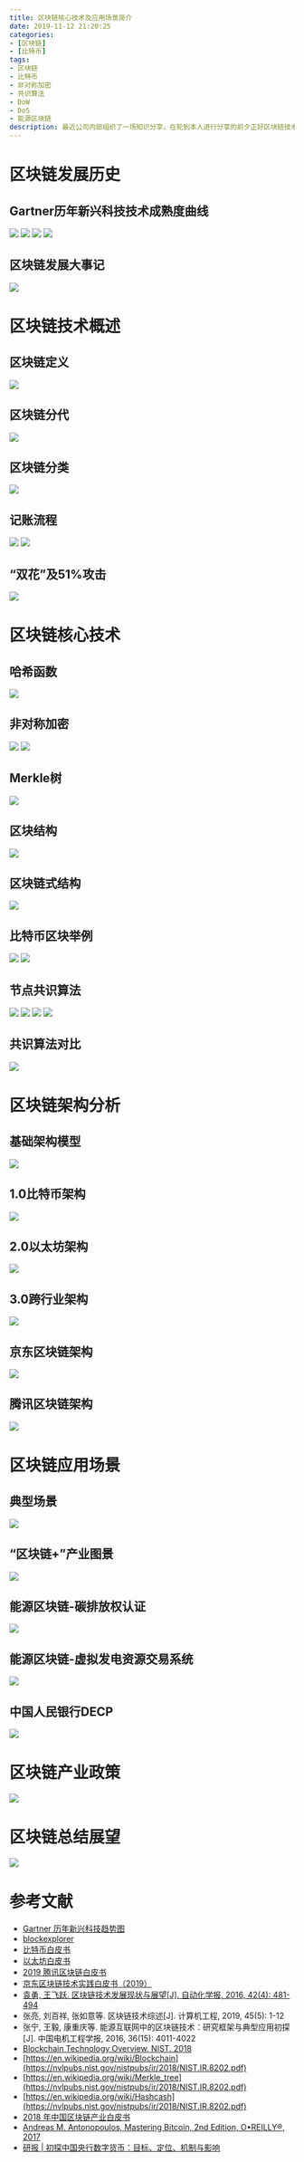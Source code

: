 ```yaml
---
title: 区块链核心技术及应用场景简介
date: 2019-11-12 21:20:25
categories:
- [区块链]
- [比特币]
tags:
- 区块链
- 比特币
- 非对称加密
- 共识算法
- DoW
- DoS
- 能源区块链
description: 最近公司内部组织了一场知识分享，在轮到本人进行分享的前夕正好区块链技术又一次被推到了风口，而且是官选的那种，并不是之前各种投机炒客言语当中的风口。因为两年前决定转行的时候也曾经将区块链作为潜在的转行方向，当时花了一些时间和精力对区块链的底层技术进行了一些研究，于是心想可以将区块链作为一个知识分享的主题。重新将之前研究过的内容进行整理和更新，并且做了几张片子，分享的效果还不错，很多同学终于搞明白了“挖矿”是怎么一会儿，工作量证明是怎么一回事，比特币和区块链到底是什么关系等等。因为演讲是一个现场发挥的过程，当时也没有录音，这里文字内部就暂时不放了，直接将片子放出来，大家如果有什么问题或者疑问需要探讨的欢迎邮件联系。
---
```


# 区块链发展历史

## Gartner历年新兴科技技术成熟度曲线

![](https://machinelearning-1255641038.cos.ap-chengdu.myqcloud.com/Datacruiser_Blog_Sources/blockchain_introduction/BlockChain%20Presentation%203%2011%3A12%3A2019.png)
![](https://machinelearning-1255641038.cos.ap-chengdu.myqcloud.com/Datacruiser_Blog_Sources/blockchain_introduction/BlockChain%20Presentation%204%2011%3A12%3A2019.png)
![](https://machinelearning-1255641038.cos.ap-chengdu.myqcloud.com/Datacruiser_Blog_Sources/blockchain_introduction/BlockChain%20Presentation%205%2011%3A12%3A2019.png)
![](https://machinelearning-1255641038.cos.ap-chengdu.myqcloud.com/Datacruiser_Blog_Sources/blockchain_introduction/BlockChain%20Presentation%206%2011%3A12%3A2019.png)

## 区块链发展大事记

![](https://machinelearning-1255641038.cos.ap-chengdu.myqcloud.com/Datacruiser_Blog_Sources/blockchain_introduction/BlockChain%20Presentation%207%2011%3A12%3A2019.png)

# 区块链技术概述

## 区块链定义

![](https://machinelearning-1255641038.cos.ap-chengdu.myqcloud.com/Datacruiser_Blog_Sources/blockchain_introduction/BlockChain%20Presentation%208%2011%3A12%3A2019.png)

## 区块链分代

![](https://machinelearning-1255641038.cos.ap-chengdu.myqcloud.com/Datacruiser_Blog_Sources/blockchain_introduction/BlockChain%20Presentation%209%2011%3A12%3A2019.png)

## 区块链分类

![](https://machinelearning-1255641038.cos.ap-chengdu.myqcloud.com/Datacruiser_Blog_Sources/blockchain_introduction/BlockChain%20Presentation%2010%2011%3A12%3A2019.png)

## 记账流程

![](https://machinelearning-1255641038.cos.ap-chengdu.myqcloud.com/Datacruiser_Blog_Sources/blockchain_introduction/BlockChain%20Presentation%2011%2011%3A12%3A2019.png)
![](https://machinelearning-1255641038.cos.ap-chengdu.myqcloud.com/Datacruiser_Blog_Sources/blockchain_introduction/BlockChain%20Presentation%2012%2011%3A12%3A2019.png)

## “双花”及51%攻击

![](https://machinelearning-1255641038.cos.ap-chengdu.myqcloud.com/Datacruiser_Blog_Sources/blockchain_introduction/BlockChain%20Presentation%2013%2011%3A12%3A2019.png)

# 区块链核心技术

## 哈希函数

![](https://machinelearning-1255641038.cos.ap-chengdu.myqcloud.com/Datacruiser_Blog_Sources/blockchain_introduction/BlockChain%20Presentation%2014%2011%3A12%3A2019.png)

## 非对称加密

![](https://machinelearning-1255641038.cos.ap-chengdu.myqcloud.com/Datacruiser_Blog_Sources/blockchain_introduction/BlockChain%20Presentation%2015%2011%3A12%3A2019.png)
![](https://machinelearning-1255641038.cos.ap-chengdu.myqcloud.com/Datacruiser_Blog_Sources/blockchain_introduction/BlockChain%20Presentation%2016%2011%3A12%3A2019.png)

## Merkle树

![](https://machinelearning-1255641038.cos.ap-chengdu.myqcloud.com/Datacruiser_Blog_Sources/blockchain_introduction/BlockChain%20Presentation%2017%2011%3A12%3A2019.png)

## 区块结构

![](https://machinelearning-1255641038.cos.ap-chengdu.myqcloud.com/Datacruiser_Blog_Sources/blockchain_introduction/BlockChain%20Presentation%2018%2011%3A12%3A2019.png)

## 区块链式结构

![](https://machinelearning-1255641038.cos.ap-chengdu.myqcloud.com/Datacruiser_Blog_Sources/blockchain_introduction/BlockChain%20Presentation%2019%2011%3A12%3A2019.png)

## 比特币区块举例

![](https://machinelearning-1255641038.cos.ap-chengdu.myqcloud.com/Datacruiser_Blog_Sources/blockchain_introduction/BlockChain%20Presentation%2020%2011%3A12%3A2019.png)
![](https://machinelearning-1255641038.cos.ap-chengdu.myqcloud.com/Datacruiser_Blog_Sources/blockchain_introduction/BlockChain%20Presentation%2021%2011%3A12%3A2019.png)

## 节点共识算法

![](https://machinelearning-1255641038.cos.ap-chengdu.myqcloud.com/Datacruiser_Blog_Sources/blockchain_introduction/BlockChain%20Presentation%2022%2011%3A12%3A2019.png)
![](https://machinelearning-1255641038.cos.ap-chengdu.myqcloud.com/Datacruiser_Blog_Sources/blockchain_introduction/BlockChain%20Presentation%2023%2011%3A12%3A2019.png)
![](https://machinelearning-1255641038.cos.ap-chengdu.myqcloud.com/Datacruiser_Blog_Sources/blockchain_introduction/BlockChain%20Presentation%2024%2011%3A12%3A2019.png)
![](https://machinelearning-1255641038.cos.ap-chengdu.myqcloud.com/Datacruiser_Blog_Sources/blockchain_introduction/BlockChain%20Presentation%2025%2011%3A12%3A2019.png)

## 共识算法对比

![](https://machinelearning-1255641038.cos.ap-chengdu.myqcloud.com/Datacruiser_Blog_Sources/blockchain_introduction/BlockChain%20Presentation%2026%2011%3A12%3A2019.png)

# 区块链架构分析

## 基础架构模型

![](https://machinelearning-1255641038.cos.ap-chengdu.myqcloud.com/Datacruiser_Blog_Sources/blockchain_introduction/BlockChain%20Presentation%2027%2011%3A12%3A2019.png)

## 1.0比特币架构

![](https://machinelearning-1255641038.cos.ap-chengdu.myqcloud.com/Datacruiser_Blog_Sources/blockchain_introduction/BlockChain%20Presentation%2028%2011%3A12%3A2019.png)

## 2.0以太坊架构

![](https://machinelearning-1255641038.cos.ap-chengdu.myqcloud.com/Datacruiser_Blog_Sources/blockchain_introduction/BlockChain%20Presentation%2029%2011%3A12%3A2019.png)

## 3.0跨行业架构

![](https://machinelearning-1255641038.cos.ap-chengdu.myqcloud.com/Datacruiser_Blog_Sources/blockchain_introduction/BlockChain%20Presentation%2030%2011%3A12%3A2019.png)

## 京东区块链架构

![](https://machinelearning-1255641038.cos.ap-chengdu.myqcloud.com/Datacruiser_Blog_Sources/blockchain_introduction/BlockChain%20Presentation%2031%2011%3A12%3A2019.png)

## 腾讯区块链架构

![](https://machinelearning-1255641038.cos.ap-chengdu.myqcloud.com/Datacruiser_Blog_Sources/blockchain_introduction/BlockChain%20Presentation%2032%2011%3A12%3A2019.png)

# 区块链应用场景

## 典型场景

![](https://machinelearning-1255641038.cos.ap-chengdu.myqcloud.com/Datacruiser_Blog_Sources/blockchain_introduction/BlockChain%20Presentation%2033%2011%3A12%3A2019.png)

## “区块链+”产业图景

![](https://machinelearning-1255641038.cos.ap-chengdu.myqcloud.com/Datacruiser_Blog_Sources/blockchain_introduction/BlockChain%20Presentation%2034%2011%3A12%3A2019.png)

## 能源区块链-碳排放权认证

![](https://machinelearning-1255641038.cos.ap-chengdu.myqcloud.com/Datacruiser_Blog_Sources/blockchain_introduction/BlockChain%20Presentation%2035%2011%3A12%3A2019.png)

## 能源区块链-虚拟发电资源交易系统

![](https://machinelearning-1255641038.cos.ap-chengdu.myqcloud.com/Datacruiser_Blog_Sources/blockchain_introduction/BlockChain%20Presentation%2036%2011%3A12%3A2019.png)

## 中国人民银行DECP

![](https://machinelearning-1255641038.cos.ap-chengdu.myqcloud.com/Datacruiser_Blog_Sources/blockchain_introduction/BlockChain%20Presentation%2037%2011%3A12%3A2019.png)

# 区块链产业政策

![](https://machinelearning-1255641038.cos.ap-chengdu.myqcloud.com/Datacruiser_Blog_Sources/blockchain_introduction/BlockChain%20Presentation%2038%2011%3A12%3A2019.png)

# 区块链总结展望

![](https://machinelearning-1255641038.cos.ap-chengdu.myqcloud.com/Datacruiser_Blog_Sources/blockchain_introduction/BlockChain%20Presentation%2039%2011%3A12%3A2019.png)

# 参考文献

- [Gartner 历年新兴科技趋势图](https://www.gartner.com/en)
- [blockexplorer](https://blockexplorer.com/)
- [比特币白皮书](https://bitcoin.org/bitcoin.pdf)
- [以太坊白皮书](https://github.com/ethereum/wiki/wiki/White-Paper)
- [2019 腾讯区块链白皮书](https://trustsql.qq.com/chain_oss/TrustSQL_WhitePaper.html)
- [京东区块链技术实践白皮书（2019）](http://www.cbdio.com/image/site2/20190411/f4285315404f1e19523705.pdf)
- [袁勇, 王飞跃. 区块链技术发展现状与展望[J]. 自动化学报, 2016, 42(4): 481-494](http://www.aas.net.cn/CN/article/downloadArticleFile.do?attachType=PDF&id=18837)
- 张亮, 刘百祥, 张如意等. 区块链技术综述[J]. 计算机工程, 2019, 45(5): 1-12
- 张宁, 王毅, 康重庆等. 能源互联网中的区块链技术：研究框架与典型应用初探[J]. 中国电机工程学报, 2016, 36(15): 4011-4022
- [Blockchain Technology Overview. NIST. 2018](https://nvlpubs.nist.gov/nistpubs/ir/2018/NIST.IR.8202.pdf)
- [https://en.wikipedia.org/wiki/Blockchain](https://nvlpubs.nist.gov/nistpubs/ir/2018/NIST.IR.8202.pdf)
- [https://en.wikipedia.org/wiki/Merkle_tree](https://nvlpubs.nist.gov/nistpubs/ir/2018/NIST.IR.8202.pdf)
- [https://en.wikipedia.org/wiki/Hashcash](https://nvlpubs.nist.gov/nistpubs/ir/2018/NIST.IR.8202.pdf)
- [2018 年中国区块链产业白皮书](https://nvlpubs.nist.gov/nistpubs/ir/2018/NIST.IR.8202.pdf)
- [Andreas M. Antonopoulos, Mastering Bitcoin, 2nd Edition, O•REILLY®, 2017](https://www.amazon.cn/dp/B071K7FCD4/ref=sr_1_1?keywords=Mastering+Bitcoin&qid=1572521851&sr=8-1)
- [研报 | 初探中国央行数字货币：目标、定位、机制与影响](https://www.searchain.net/news/264496.html)


